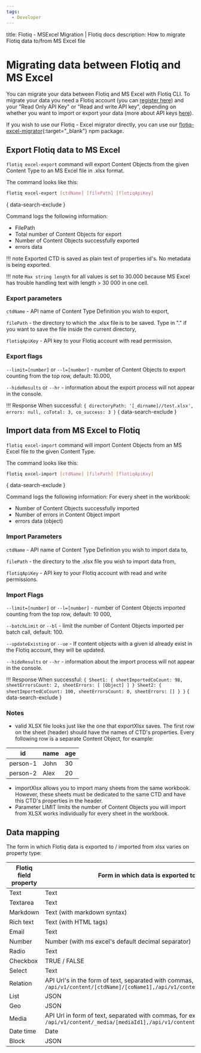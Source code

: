 ```yaml
---
tags:
  - Developer
---
```


title: Flotiq - MSExcel Migration | Flotiq docs
description: How to migrate Flotiq data to/from MS Excel file

# Migrating data between Flotiq and MS Excel

You can migrate your data between Flotiq and MS Excel with Flotiq CLI. To migrate your data you need a Flotiq account (you can [register here](http://editor.flotiq.com/register?plan=1ef44daa-fdc3-6790-960e-cb20a0848bfa)) and your "Read Only API Key" or "Read and write API key", depending on whether you want to import or export your data (more about API keys [here](../API/index.md)).

If you wish to use our Flotiq - Excel migrator directly, you can use our [flotiq-excel-migrator](https://www.npmjs.com/package/flotiq-excel-migrator){:target="_blank"} npm package.

## Export Flotiq data to MS Excel

`flotiq excel-export` command will export Content Objects from the given Content Type to an MS Excel file in .xlsx format.

The command looks like this:

```bash
flotiq excel-export [ctdName] [filePath] [flotiqApiKey]
```
{ data-search-exclude }

Command logs the following information:

* FilePath
* Total number of Content Objects for export
* Number of Content Objects successfully exported
* errors data

!!! note
    Exported CTD is saved as plain text of properties id's. No metadata is being exported.

!!! note
    `Max string length` for all values is set to 30.000 because MS Excel has trouble handling text with length > 30 000 in one cell.

### Export parameters

`ctdName` - API name of Content Type Definition you wish to export,

`filePath` - the directory to which the .xlsx file is to be saved. Type in "." if you want to save the file inside the current directory,

`flotiqApiKey` - API key to your Flotiq account with read permission.

### Export flags

`--limit=[number]` or `--l=[number]` - number of Content Objects to export counting from the top row, default: 10.000,

`--hideResults` or `--hr` - information about the export process will not appear in the console.

!!! Response
    When successful:
    ```
    {
        directoryPath: '[_dirname]//test.xlsx',
        errors: null,
        coTotal: 3,
        co_success: 3
    }
    ```
    { data-search-exclude }

## Import data from MS Excel to Flotiq

`flotiq excel-import` command will import Content Objects from an MS Excel file to the given Content Type.

The command looks like this:

```bash
flotiq excel-import [ctdName] [filePath] [flotiqApiKey]
```
{ data-search-exclude }

Command logs the following information:
For every sheet in the workbook:

* Number of Content Objects successfully imported
* Number of errors in Content Object import
* errors data (object)

### Import Parameters

`ctdName` - API name of Content Type Definition you wish to import data to,

`filePath` - the directory to the .xlsx file you wish to import data from,

`flotiqApiKey` - API key to your Flotiq account with read and write permissions.

### Import Flags

`--limit=[number]` or `--l=[number]` - number of Content Objects imported counting from the top row, default: 10 000,

`--batchLimit` or `--bl` - limit the number of Content Objects imported per batch call, default: 100.

`--updateExisting` or `--ue` - If content objects with a given id already exist in the Flotiq account, they will be updated.

`--hideResults` or `--hr` - information about the import process will not appear in the console.

!!! Response
    When successful:
    ```
    {
        Sheet1: {
            sheetImportedCoCount: 98,
            sheetErrorsCount: 2,
            sheetErrors: [ [Object] ]
        }
        Sheet2: {
            sheetImportedCoCount: 100,
            sheetErrorsCount: 0,
            sheetErrors: []
            }
    }
    ```
    { data-search-exclude }

### Notes

* valid XLSX file looks just like the one that exportXlsx saves. The first row on the sheet (header) should have the names of CTD's properties. Every following row is a separate Content Object, for example:

| id | name | age |
|--|--|--|
| person-1 | John | 30 |
| person-2 | Alex | 20 |

* importXlsx allows you to import many sheets from the same workbook. However, these sheets must be dedicated to the same CTD and have this CTD's properties in the header.
* Parameter LIMIT limits the number of Content Objects you will import from XLSX works individually for every sheet in the workbook.

## Data mapping

The form in which Flotiq data is exported to / imported from xlsx varies on property type:

| Flotiq field property | Form in which data is exported to xlsx |
|--|--|
| Text | Text |
| Textarea | Text |
| Markdown | Text (with markdown syntax) |
| Rich text | Text (with HTML tags) |
| Email | Text |
| Number | Number (with ms excel's default decimal separator) |
| Radio | Text |
| Checkbox | TRUE / FALSE |
| Select | Text |
| Relation | API Url's in the form of text, separated with commas, for example: `/api/v1/content/[ctdName]/[coName1],/api/v1/content/[ctdName]/[coName2]` |
| List | JSON |
| Geo | JSON |
| Media | API Url in form of text, separated with commas, for example: `/api/v1/content/_media/[mediaId1],/api/v1/content/_media/[mediaId2]` |
| Date time | Date |
| Block | JSON |
